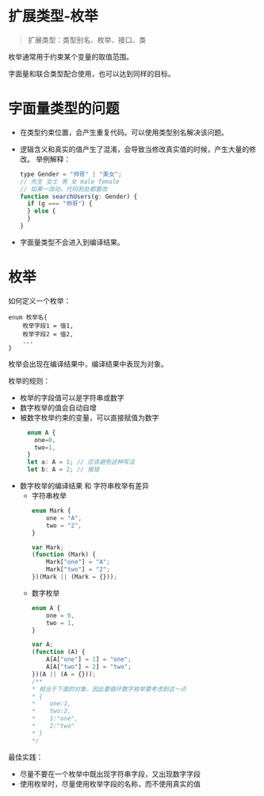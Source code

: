 # 扩展类型-枚举

> 扩展类型：类型别名、枚举、接口、类

枚举通常用于约束某个变量的取值范围。

字面量和联合类型配合使用，也可以达到同样的目标。

# 字面量类型的问题

- 在类型约束位置，会产生重复代码。可以使用类型别名解决该问题。
- 逻辑含义和真实的值产生了混淆，会导致当修改真实值的时候，产生大量的修改。
  举例解释：

  ```js
  type Gender = "帅哥" | "美女";
  // 先生 女士 男 女 male female
  // 如果一改动，代码到处都要改
  function searchUsers(g: Gender) {
    if (g === "帅哥") {
    } else {
    }
  }
  ```

- 字面量类型不会进入到编译结果。

# 枚举

如何定义一个枚举：

```
enum 枚举名{
    枚举字段1 = 值1,
    枚举字段2 = 值2,
    ...
}
```

枚举会出现在编译结果中，编译结果中表现为对象。

枚举的规则：

- 枚举的字段值可以是字符串或数字
- 数字枚举的值会自动自增
- 被数字枚举约束的变量，可以直接赋值为数字
  ```js
    enum A {
      one=0,
      two=1,
    }
    let a: A = 1; // 应该避免这种写法
    let b: A = 2; // 报错
  ```
- 数字枚举的编译结果 和 字符串枚举有差异
  - 字符串枚举
    ```js
    enum Mark {
        one = "A",
        two = "2",
    }
    ```
    ```js
    var Mark;
    (function (Mark) {
        Mark["one"] = "A";
        Mark["two"] = "2";
    })(Mark || (Mark = {}));
    ```
  - 数字枚举
    ```js
    enum A {
        one = 0,
        two = 1,
    }
    ```
    ```js
    var A;
    (function (A) {
        A[A["one"] = 1] = "one";
        A[A["two"] = 2] = "two";
    })(A || (A = {}));
    /**
    * 相当于下面的对象，因此要循环数字枚举要考虑到这一点
    * {
    *    one:1,
    *    two:2,
    *    1:"one",
    *    2:"two"
    * }
    */
    ```
  

最佳实践：

- 尽量不要在一个枚举中既出现字符串字段，又出现数字字段
- 使用枚举时，尽量使用枚举字段的名称，而不使用真实的值
